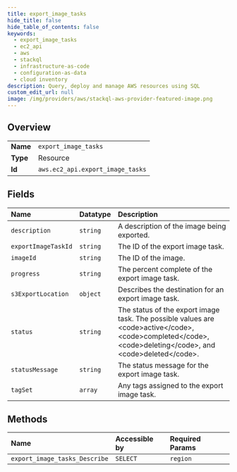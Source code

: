 ```yaml
---
title: export_image_tasks
hide_title: false
hide_table_of_contents: false
keywords:
  - export_image_tasks
  - ec2_api
  - aws    
  - stackql
  - infrastructure-as-code
  - configuration-as-data
  - cloud inventory
description: Query, deploy and manage AWS resources using SQL
custom_edit_url: null
image: /img/providers/aws/stackql-aws-provider-featured-image.png
---
```

  
    

## Overview
<table><tbody>
<tr><td><b>Name</b></td><td><code>export_image_tasks</code></td></tr>
<tr><td><b>Type</b></td><td>Resource</td></tr>
<tr><td><b>Id</b></td><td><code>aws.ec2_api.export_image_tasks</code></td></tr>
</tbody></table>

## Fields
| Name | Datatype | Description |
|:-----|:---------|:------------|
| `description` | `string` | A description of the image being exported. |
| `exportImageTaskId` | `string` | The ID of the export image task. |
| `imageId` | `string` | The ID of the image. |
| `progress` | `string` | The percent complete of the export image task. |
| `s3ExportLocation` | `object` | Describes the destination for an export image task. |
| `status` | `string` | The status of the export image task. The possible values are &lt;code&gt;active&lt;/code&gt;, &lt;code&gt;completed&lt;/code&gt;, &lt;code&gt;deleting&lt;/code&gt;, and &lt;code&gt;deleted&lt;/code&gt;. |
| `statusMessage` | `string` | The status message for the export image task. |
| `tagSet` | `array` | Any tags assigned to the export image task. |
## Methods
| Name | Accessible by | Required Params |
|:-----|:--------------|:----------------|
| `export_image_tasks_Describe` | `SELECT` | `region` |
